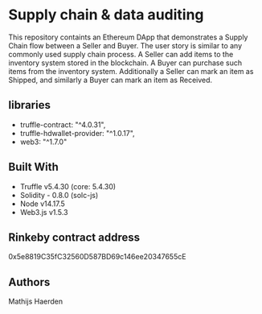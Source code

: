# Supply chain & data auditing

This repository containts an Ethereum DApp that demonstrates a Supply Chain flow between a Seller and Buyer. The user story is similar to any commonly used supply chain process. A Seller can add items to the inventory system stored in the blockchain. A Buyer can purchase such items from the inventory system. Additionally a Seller can mark an item as Shipped, and similarly a Buyer can mark an item as Received.


## libraries

* truffle-contract: "^4.0.31",
* truffle-hdwallet-provider: "^1.0.17",
* web3: "^1.7.0"

## Built With

* Truffle v5.4.30 (core: 5.4.30)
* Solidity - 0.8.0 (solc-js)
* Node v14.17.5
* Web3.js v1.5.3


## Rinkeby contract address

0x5e8819C35fC32560D587BD69c146ee20347655cE


## Authors

Mathijs Haerden



